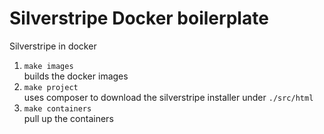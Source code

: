 # Silverstripe Docker boilerplate

Silverstripe in docker

1. `make images`  
   builds the docker images
2. `make project`  
   uses composer to download the silverstripe installer under `./src/html`
3. `make containers`  
   pull up the containers